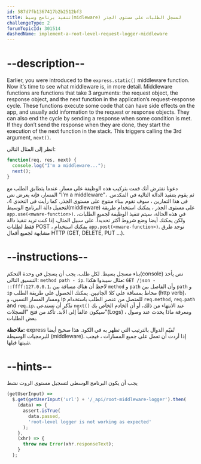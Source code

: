 ```yaml
---
id: 587d7fb1367417b2b2512bf3
title: تنفيذ برنامج وسيط(midleware) لمسجل الطلبات على مستوى الجذر
challengeType: 2
forumTopicId: 301514
dashedName: implement-a-root-level-request-logger-middleware
---
```


# --description--

Earlier, you were introduced to the `express.static()` middleware function. Now it’s time to see what middleware is, in more detail. Middleware functions are functions that take 3 arguments: the request object, the response object, and the next function in the application’s request-response cycle. These functions execute some code that can have side effects on the app, and usually add information to the request or response objects. They can also end the cycle by sending a response when some condition is met. If they don’t send the response when they are done, they start the execution of the next function in the stack. This triggers calling the 3rd argument, `next()`.

انظر إلى المثال التالي:

```js
function(req, res, next) {
  console.log("I'm a middleware...");
  next();
}
```

دعونا نفترض أنك قمت بتركيب هذه الوظيفة على مسار. عندما يتطابق الطلب مع المسار، فإنه يعرض نص "I’m a middleware"، ثم يقوم بتنفيذ الدالة التالية في المكدس. في هذا التمارين ، سوف تقوم ببناء منتوج على مستوى الجذر. كما رأيت في التحدي 4، لتحميل دالة البرنامج الوسيط(middleware) على مستوى الجذر ، يمكنك استخدام طريقة `app.use(<mware-function>)`. في هذه الحالة، سيتم تنفيذ الوظيفة لجميع الطلبات، ولكن يمكنك أيضا وضع شروط أكثر تحديداً. على سبيل المثال، إذا كنت تريد تنفيذ دالة فقط لطلبات POST ، يمكنك استخدام `app.post(<mware-function>)`. توجد طرق مشابهة لجميع أفعال HTTP (GET, DELETE, PUT …).

# --instructions--

بناء مسجل بسيط. لكل طلب، يجب أن يسجل في وحدة التحكم(console) نص يأخذ التنسيق التالي: `method path - ip`. مثال سيبدوا هكذا: `GET /json - ::ffff:127.0.0.1`. لاحظ أن هناك مسافة بين `method` و `path` وأن الفاصل بين `path` و `ip` محاط بمسافة على كلا الجانبين. يمكنك الحصول على طريقة الطلب (http verb)، ومسار المسار النسبي، و ip للمتصل من عنصر الطلب باستخدام `req.method`, `req.path` and `req.ip`. تذّكر أن تستدعي `next()` عند الانتهاء من ذلك، أو أن الخادم الخاص بك سيكون عالقاً إلى الأبد. تأكد من فتح "السجلات"(Logs) ، ومعرفة ماذا يحدث عند وصول بعض الطلبات.

**ملاحظة:** express تُقيّم الدوال بالترتيب التي تظهر به في الكود. هذا صحيح أيضا للبرمجيات الوسيطة (middleware). إذا أردت أن تعمل على جميع المسارات ، فيجب تثبيتها قبلها.

# --hints--

يجب أن يكون البرنامج الوسطي لتسجيل مستوى الروت نشط

```js
(getUserInput) =>
  $.get(getUserInput('url') + '/_api/root-middleware-logger').then(
    (data) => {
      assert.isTrue(
        data.passed,
        'root-level logger is not working as expected'
      );
    },
    (xhr) => {
      throw new Error(xhr.responseText);
    }
  );
```

